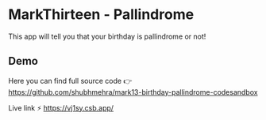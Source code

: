 
# MarkThirteen - Pallindrome

This app will tell you that your birthday is pallindrome or not!



## Demo

Here you can find full source code 👉 https://github.com/shubhmehra/mark13-birthday-pallindrome-codesandbox

Live link ⚡ https://vj1sy.csb.app/

  
